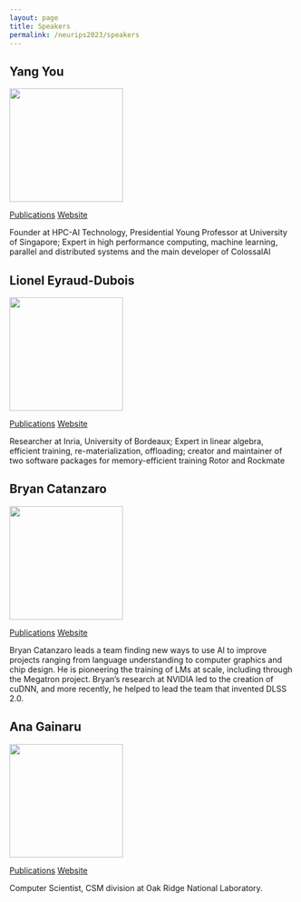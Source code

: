```yaml
---
layout: page
title: Speakers
permalink: /neurips2023/speakers
---
```


## Yang You

<!-- ![Yang You]({{site.url}}/assets/yy.jpeg) -->
<img src="{{site.url}}/assets/yy.jpeg" width="200" height="200" />


[Publications](https://scholar.google.com/citations?user=jF4dPZwAAAAJ&hl=en) [Website](https://ai.comp.nus.edu.sg/)

Founder at HPC-AI Technology, Presidential Young Professor at University
of Singapore; Expert in high performance computing, machine learning, parallel and
distributed systems and the main developer of ColossalAI

## Lionel Eyraud-Dubois
<img src="{{site.url}}/assets/lionel.png" width="200" height="200" />

[Publications](https://dblp.org/pid/e/LionelEyraudDubois.html) [Website](https://www.labri.fr/profil/Eyraud-dubois_ID1188202150)

Researcher at Inria, University of Bordeaux; Expert
in linear algebra, efficient training, re-materialization, offloading; creator and maintainer of two
software packages for memory-efficient training Rotor and Rockmate

## Bryan Catanzaro
<img src="{{site.url}}/assets/bryan.jpeg" width="200" height="200" />


[Publications](https://scholar.google.com/citations?hl=en&user=UZ6kI2AAAAAJ&view_op=list_works&sortby=pubdate) [Website](https://ctnzr.io/)

Bryan Catanzaro leads a team finding new ways to use AI to improve projects ranging from
language understanding to computer graphics and chip design. He is pioneering the training of LMs
at scale, including through the Megatron project. Bryan’s research at NVIDIA led to the creation of
cuDNN, and more recently, he helped to lead the team that invented DLSS 2.0.

## Ana Gainaru

<img src="{{site.url}}/assets/ana.jpeg" width="200" height="200" />

[Publications](https://scholar.google.com/citations?hl=en&user=YR3x8gkAAAAJ&view_op=list_works&sortby=pubdate) [Website](http://ana-gainaru.com/)


Computer Scientist, CSM division at Oak Ridge National Laboratory.
